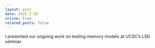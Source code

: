 ```yaml
---
layout: post
date: 2022-1-28
inline: true
related_posts: false
---
```


I presented our ongoing work on testing memory models at UCSC’s LSD seminar.
